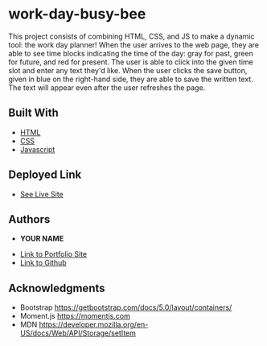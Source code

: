 # work-day-busy-bee

This project consists of combining HTML, CSS, and JS to make a dynamic tool: the work day planner! When the user arrives to the web page, they are able to see time blocks indicating the time of the day: gray for past, green for future, and red for present. The user is able to click into the given time slot and enter any text they'd like. When the user clicks the save button, given in blue on the right-hand side, they are able to save the written text. The text will appear even after the user refreshes the page. 


## Built With

* [HTML](https://developer.mozilla.org/en-US/docs/Web/HTML)
* [CSS](https://developer.mozilla.org/en-US/docs/Web/CSS)
* [Javascript](https://developer.mozilla.org/en-US/docs/Web/JavaScript)

## Deployed Link

* [See Live Site](https://htepelikian.github.io/work-day-busy-bee/)


## Authors

* **YOUR NAME** 

- [Link to Portfolio Site](https://htepelikian.github.io/work-day-busy-bee/)
- [Link to Github](https://github.com/htepelikian/work-day-busy-bee.git)


## Acknowledgments

* Bootstrap https://getbootstrap.com/docs/5.0/layout/containers/
* Moment.js https://momentjs.com
* MDN https://developer.mozilla.org/en-US/docs/Web/API/Storage/setItem
